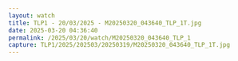 ```yaml
---
layout: watch
title: TLP1 - 20/03/2025 - M20250320_043640_TLP_1T.jpg
date: 2025-03-20 04:36:40
permalink: /2025/03/20/watch/M20250320_043640_TLP_1
capture: TLP1/2025/202503/20250319/M20250320_043640_TLP_1T.jpg
---
```

